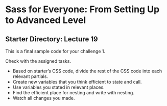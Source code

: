 # Sass for Everyone: From Setting Up to Advanced Level

## Starter Directory: Lecture 19

This is a final sample code for your challenge 1.

Check with the assigned tasks.

- Based on starter’s CSS code, divide the rest of the CSS code into each relevant partials.
- Create new variables that you think efficient to state and call.
- Use variables you stated in relevant places.
- Find the efficient place for nesting and write with nesting.
- Watch all changes you made.